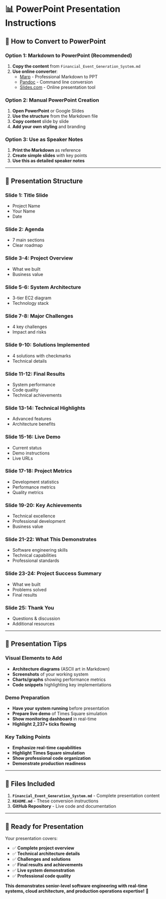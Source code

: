 # 📊 PowerPoint Presentation Instructions

## 🎯 **How to Convert to PowerPoint**

### **Option 1: Markdown to PowerPoint (Recommended)**
1. **Copy the content** from `Financial_Event_Generation_System.md`
2. **Use online converter**: 
   - [Marp](https://marp.app/) - Professional Markdown to PPT
   - [Pandoc](https://pandoc.org/) - Command line conversion
   - [Slides.com](https://slides.com/) - Online presentation tool

### **Option 2: Manual PowerPoint Creation**
1. **Open PowerPoint** or Google Slides
2. **Use the structure** from the Markdown file
3. **Copy content** slide by slide
4. **Add your own styling** and branding

### **Option 3: Use as Speaker Notes**
1. **Print the Markdown** as reference
2. **Create simple slides** with key points
3. **Use this as detailed speaker notes**

---

## 🎨 **Presentation Structure**

### **Slide 1: Title Slide**
- Project Name
- Your Name
- Date

### **Slide 2: Agenda**
- 7 main sections
- Clear roadmap

### **Slide 3-4: Project Overview**
- What we built
- Business value

### **Slide 5-6: System Architecture**
- 3-tier EC2 diagram
- Technology stack

### **Slide 7-8: Major Challenges**
- 4 key challenges
- Impact and risks

### **Slide 9-10: Solutions Implemented**
- 4 solutions with checkmarks
- Technical details

### **Slide 11-12: Final Results**
- System performance
- Code quality
- Technical achievements

### **Slide 13-14: Technical Highlights**
- Advanced features
- Architecture benefits

### **Slide 15-16: Live Demo**
- Current status
- Demo instructions
- Live URLs

### **Slide 17-18: Project Metrics**
- Development statistics
- Performance metrics
- Quality metrics

### **Slide 19-20: Key Achievements**
- Technical excellence
- Professional development
- Business value

### **Slide 21-22: What This Demonstrates**
- Software engineering skills
- Technical capabilities
- Professional standards

### **Slide 23-24: Project Success Summary**
- What we built
- Problems solved
- Final results

### **Slide 25: Thank You**
- Questions & discussion
- Additional resources

---

## 🚀 **Presentation Tips**

### **Visual Elements to Add**
- **Architecture diagrams** (ASCII art in Markdown)
- **Screenshots** of your working system
- **Charts/graphs** showing performance metrics
- **Code snippets** highlighting key implementations

### **Demo Preparation**
- **Have your system running** before presentation
- **Prepare live demo** of Times Square simulation
- **Show monitoring dashboard** in real-time
- **Highlight 2,237+ ticks flowing**

### **Key Talking Points**
- **Emphasize real-time capabilities**
- **Highlight Times Square simulation**
- **Show professional code organization**
- **Demonstrate production readiness**

---

## 📁 **Files Included**

1. **`Financial_Event_Generation_System.md`** - Complete presentation content
2. **`README.md`** - These conversion instructions
3. **GitHub Repository** - Live code and documentation

---

## 🎯 **Ready for Presentation**

Your presentation covers:
- ✅ **Complete project overview**
- ✅ **Technical architecture details**
- ✅ **Challenges and solutions**
- ✅ **Final results and achievements**
- ✅ **Live system demonstration**
- ✅ **Professional code quality**

**This demonstrates senior-level software engineering with real-time systems, cloud architecture, and production operations expertise!** 🚀
